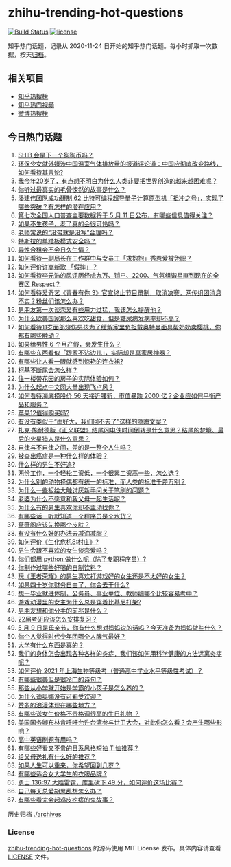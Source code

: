 # zhihu-trending-hot-questions

[![Build Status](https://github.com/justjavac/zhihu-trending-hot-questions/workflows/ci/badge.svg?branch=master)](https://github.com/justjavac/zhihu-trending-hot-questions/actions)
[![license](https://img.shields.io/github/license/justjavac/zhihu-trending-hot-questions)](https://github.com/justjavac/zhihu-trending-hot-questions/blob/master/LICENSE)

知乎热门话题，记录从 2020-11-24 日开始的知乎热门话题。每小时抓取一次数据，按天[归档](./archives)。

## 相关项目

- [知乎热搜榜](https://github.com/justjavac/zhihu-trending-top-search)
- [知乎热门视频](https://github.com/justjavac/zhihu-trending-hot-video)
- [微博热搜榜](https://github.com/justjavac/weibo-trending-hot-search)

## 今日热门话题

<!-- BEGIN -->
<!-- 最后更新时间 Mon May 10 2021 05:01:24 GMT+0800 (China Standard Time) -->

1. [SHIB 会是下一个狗狗币吗？](https://www.zhihu.com/question/455602405)
2. [环保少女就外媒涉中国温室气体排放量的报道评论道：中国应彻底改变路线，如何看待其言论?](https://www.zhihu.com/question/458454363)
3. [我今年20岁了，有点想不明白为什么人类非要把世界创造的越来越困难呢？](https://www.zhihu.com/question/452475296)
4. [你听过最真实的毛骨悚然的故事是什么？](https://www.zhihu.com/question/458168131)
5. [潘建伟团队成功研制 62
   比特可编程超导量子计算原型机「祖冲之号」，实现了哪些突破？有怎样的潜在应用？](https://www.zhihu.com/question/458402313)
6. [第七次全国人口普查主要数据将于 5 月 11
   日公布，有哪些信息值得关注？](https://www.zhihu.com/question/458484293)
7. [如果不生孩子，老了真的会很可怜吗？](https://www.zhihu.com/question/444313202)
8. [老师常说的“没带就是没写”合理吗？](https://www.zhihu.com/question/457033055)
9. [特斯拉的单踏板模式安全吗？](https://www.zhihu.com/question/457106227)
10. [异性合租会不会日久生情？](https://www.zhihu.com/question/295424569)
11. [如何看待一副局长在工作群中与女员工「求抱抱」秀恩爱被免职？](https://www.zhihu.com/question/458503250)
12. [如何评价许嵩新歌 「假摔」？](https://www.zhihu.com/question/458607627)
13. [如何看待李元浩的风评历经虎九万、销户、2200、气氛组谐星直到现在的全赛区
    Respect？](https://www.zhihu.com/question/458398300)
14. [如何看待爱奇艺《青春有你
    3》官宣终止节目录制，取消决赛，网传组团消息不实？粉丝们该怎么办？](https://www.zhihu.com/question/458528380)
15. [男朋友第一次谈恋爱有些用力过猛，我该怎么提醒他？](https://www.zhihu.com/question/419802297)
16. [为什么欧美国家那么喜欢吃甜食，但是糖尿病发病率却不高？](https://www.zhihu.com/question/418929439)
17. [如何看待11岁面部烧伤男孩为了缓解家里负担戴奥特曼面具帮奶奶卖樱桃，你都有哪些触动？](https://www.zhihu.com/question/458441722)
18. [如果给男性 6 个月产假，会发生什么？](https://www.zhihu.com/question/458379267)
19. [有哪些东西看似「跟家不沾边儿」，实际却是真家居神器？](https://www.zhihu.com/question/454606011)
20. [有哪些让人看一眼就感到惊艳的连衣裙?](https://www.zhihu.com/question/383661922)
21. [柯基不断尾会怎么样？](https://www.zhihu.com/question/366868572)
22. [住一楼带花园的房子的实际体验如何？](https://www.zhihu.com/question/24249319)
23. [为什么起点中文网大量出现飞卢风？](https://www.zhihu.com/question/454447604)
24. [如何看待海底捞股价 56 天接近腰斩，市值暴跌 2000
    亿？企业应如何平衡产品和服务？](https://www.zhihu.com/question/458401875)
25. [苹果12值得购买吗?](https://www.zhihu.com/question/369674875)
26. [有没有类似于“雨好大，我们回不去了”这样的隐晦文案？](https://www.zhihu.com/question/445913131)
27. [扎克·施耐德版《正义联盟》结尾闪电侠时间倒转是什么意思？结尾的梦境、最后的火星猎人是什么意思？](https://www.zhihu.com/question/450098286)
28. [自律与不自律之间，差的是一整个人生吗？](https://www.zhihu.com/question/441394802)
29. [被查出癌症是一种什么样的体验？](https://www.zhihu.com/question/316703481)
30. [什么样的男生不好追?](https://www.zhihu.com/question/295115524)
31. [两份工作，一个轻松工资低，一个很累工资高一些，怎么选？](https://www.zhihu.com/question/63557154)
32. [为什么别的动物择偶都有统一的标准，而人类的标准千差万别？](https://www.zhihu.com/question/457515166)
33. [为什么一些板绘大触讨厌新手问关于笔刷的问题？](https://www.zhihu.com/question/29415580)
34. [老婆为什么不愿意和我父母一起生活呢？](https://www.zhihu.com/question/458049398)
35. [为什么有的男生喜欢你却不主动找你？](https://www.zhihu.com/question/328791863)
36. [有哪些话一听就知道一个程序员是个水货？](https://www.zhihu.com/question/439598096)
37. [蔷薇阁应该先换哪个皮肤？](https://www.zhihu.com/question/457705284)
38. [有没有什么好的办法去减油减脂？](https://www.zhihu.com/question/455888186)
39. [如何评价《生化危机8:村庄》?](https://www.zhihu.com/question/401056274)
40. [男生会跟不喜欢的女生谈恋爱吗？](https://www.zhihu.com/question/451063860)
41. [你们都用 python 做什么呢（除了专职程序员）?](https://www.zhihu.com/question/439442263)
42. [你制作过哪些好喝的自制饮料？](https://www.zhihu.com/question/23019168)
43. [玩《王者荣耀》的男生喜欢打游戏好的女生还是不太好的女生？](https://www.zhihu.com/question/457990985)
44. [如果四十岁你财务自由了，你会去干什么?](https://www.zhihu.com/question/323042685)
45. [想一毕业就进体制，公务员、事业单位、教师编哪个比较容易考中？](https://www.zhihu.com/question/456370248)
46. [游戏动漫里的女主为什么总是穿着比基尼打架?](https://www.zhihu.com/question/453352120)
47. [男朋友想和你分手的前兆是什么？](https://www.zhihu.com/question/23312889)
48. [22届考研应该怎么安排复习？](https://www.zhihu.com/question/413326195)
49. [5 月 9
    日是母亲节，你有什么想对妈妈说的话吗？今天准备为妈妈做些什么？](https://www.zhihu.com/question/458478831)
50. [你个人觉得时代少年团哪个人脾气最好？](https://www.zhihu.com/question/452322693)
51. [大学有什么东西是真的？](https://www.zhihu.com/question/430807321)
52. [我们的身体怎会出现各种各样的炎症，我们该如何用科学健康的方法远离炎症呢？](https://www.zhihu.com/question/457066503)
53. [如何评价 2021
    年上海生物等级考（普通高中学业水平等级性考试）？](https://www.zhihu.com/question/455464126)
54. [有哪些很美但是很冷门的诗句？](https://www.zhihu.com/question/375569001)
55. [那些从小学就开始是学霸的小孩子是怎么养的？](https://www.zhihu.com/question/427567462)
56. [为什么迪奥娜没有可莉受欢迎？](https://www.zhihu.com/question/458071219)
57. [赞多的浪漫体现在哪些地方？](https://www.zhihu.com/question/458459520)
58. [有哪些送女生价格不贵格调很高的生日礼物 ？](https://www.zhihu.com/question/277831030)
59. [美国国务卿布林肯呼吁允许台湾参与世卫大会，对此你怎么看？会产生哪些影响？](https://www.zhihu.com/question/458323936)
60. [高中英语刷题有用吗？](https://www.zhihu.com/question/312216212)
61. [有哪些好看又不贵的日系风格短袖 T 恤推荐？](https://www.zhihu.com/question/267880033)
62. [给父母送礼有什么好的推荐？](https://www.zhihu.com/question/27251347)
63. [如果人生可以重来，你希望回到几岁？](https://www.zhihu.com/question/457500157)
64. [有哪些适合女大学生的衣服品牌 ?](https://www.zhihu.com/question/37101521)
65. [勇士 136:97 大胜雷霆，库里砍下 49
    分，如何评价这场比赛？](https://www.zhihu.com/question/458480119)
66. [自己每天总爱胡思乱想怎么办？](https://www.zhihu.com/question/364386829)
67. [有哪些看完会起鸡皮疙瘩的鬼故事？](https://www.zhihu.com/question/447385140)

<!-- END -->

历史归档 [./archives](./archives)

### License

[zhihu-trending-hot-questions](https://github.com/justjavac/zhihu-trending-hot-questions)
的源码使用 MIT License 发布。具体内容请查看 [LICENSE](./LICENSE) 文件。
